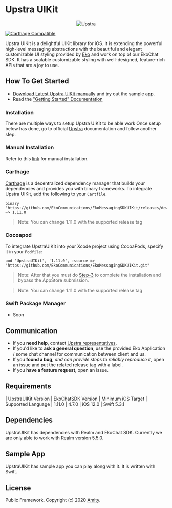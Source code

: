 # Upstra UIKit

<p align="center" >
  <img src="https://uploads-ssl.webflow.com/5ee51b71187c830280662208/5eec9a674479b0e4de630ac2_upstra-logo.svg" alt="Upstra" title="UpstraSDK">
</p>

[![Carthage Compatible](https://img.shields.io/badge/Carthage-compatible-4BC51D.svg?style=flat)](https://github.com/Carthage/Carthage)

Upstra UIKit is a delightful UIKit library for iOS. It is extending the powerful high-level messaging abstractions with the beautiful and elegant customizable UI styling provided by [Eko](https://www.ekoapp.com/) and work on top of our EkoChat SDK. It has a scalable customizable styling with well-designed, feature-rich APIs that are a joy to use.

## How To Get Started

- [Download Latest Upstra UIKit manually](https://docs.upstra.co/ios/uikit/changelog) and try out the sample app.
- Read the ["Getting Started" Documentation](https://docs.upstra.co/ios/uikit/get-started)

### Installation

There are multiple ways to setup Upstra UIKit to be able work
Once setup below has done, go to official [Upstra](https://docs.upstra.co/ios/uikit/get-started) documentation and follow another step.

### Manual Installation

Refer to this [link](https://docs.upstra.co/ios/start) for manual installation.

### Carthage

[Carthage](https://github.com/Carthage/Carthage) is a decentralized dependency manager that builds your dependencies and provides you with binary frameworks. To integrate Upstra UIKit, add the following to your `Cartfile`.

```
binary "https://github.com/EkoCommunications/EkoMessagingSDKUIKit/releases/download/1.11.0/UpstraUIKit.json" ~> 1.11.0
```

> Note: You can change 1.11.0 with the supported release tag

### Cocoapod

To integrate UpstraUIKit into your Xcode project using CocoaPods, specify it in your `Podfile`:

```
pod 'UpstraUIKit', '1.11.0', :source => "https://github.com/EkoCommunications/EkoMessagingSDKUIKit.git"
```

> Note: After that you must do [Step-3](https://docs.upstra.co/ios/start) to complete the installation and bypass the AppStore submission.

> Note: You can change 1.11.0 with the supported release tag

### Swift Package Manager

- Soon

## Communication

- If you **need help**, contact [Upstra representatives](https://www.upstra.co/).
- If you'd like to **ask a general question**, use the provided Eko Application / some chat channel for communication between client and us.
- If you **found a bug**, _and can provide steps to reliably reproduce it_, open an issue and put the related release tag with a label.
- If you **have a feature request**, open an issue.

## Requirements

| UpstraUIKit Version | EkoChatSDK Version | Minimum iOS Target | Supported Language
| 1.11.0 | 4.7.0 | iOS 12.0 | Swift 5.3.1

## Dependencies

UpstraUIKit has dependencies with Realm and EkoChat SDK. Currently we are only able to work with Realm version 5.5.0.

## Sample App

UpstraUIKit has sample app you can play along with it. It is written with Swift.

## License

Public Framework. Copyright (c) 2020 [Amity](https://ekoapp.com).
